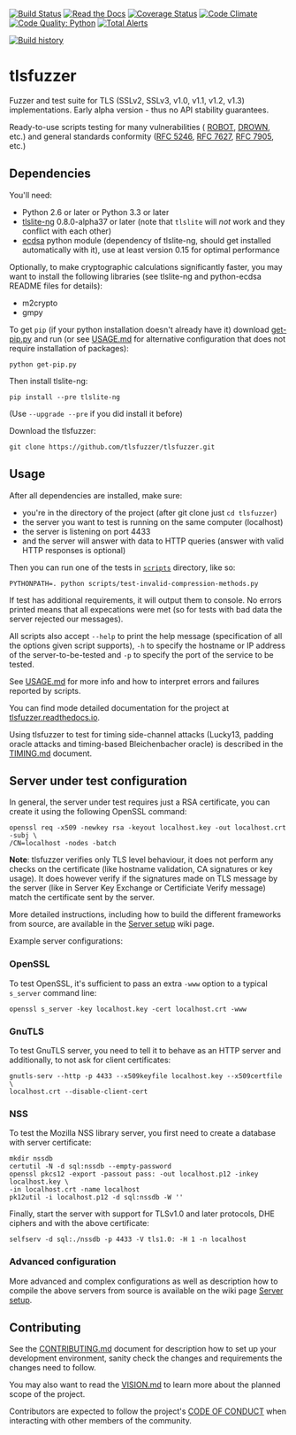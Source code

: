 [![Build Status](https://travis-ci.org/tlsfuzzer/tlsfuzzer.svg?branch=master)](https://travis-ci.org/tlsfuzzer/tlsfuzzer)
[![Read the Docs](https://img.shields.io/readthedocs/tlsfuzzer)](https://tlsfuzzer.readthedocs.io/en/latest/)
[![Coverage Status](https://coveralls.io/repos/tlsfuzzer/tlsfuzzer/badge.svg?branch=master)](https://coveralls.io/r/tlsfuzzer/tlsfuzzer?branch=master)
[![Code Climate](https://codeclimate.com/github/tlsfuzzer/tlsfuzzer/badges/gpa.svg)](https://codeclimate.com/github/tlsfuzzer/tlsfuzzer)
[![Code Quality: Python](https://img.shields.io/lgtm/grade/python/g/tlsfuzzer/tlsfuzzer.svg?logo=lgtm&logoWidth=18)](https://lgtm.com/projects/g/tlsfuzzer/tlsfuzzer/context:python)
[![Total Alerts](https://img.shields.io/lgtm/alerts/g/tlsfuzzer/tlsfuzzer.svg?logo=lgtm&logoWidth=18)](https://lgtm.com/projects/g/tlsfuzzer/tlsfuzzer/alerts)

[![Build history](https://buildstats.info/travisci/chart/tlsfuzzer/tlsfuzzer?branch=master&includeBuildsFromPullRequest=false)](https://travis-ci.org/tlsfuzzer/tlsfuzzer/builds)

# tlsfuzzer
Fuzzer and test suite for TLS (SSLv2, SSLv3, v1.0, v1.1, v1.2, v1.3) implementations.
Early alpha version - thus no API stability guarantees.

Ready-to-use scripts testing for many vulnerabilities (
[ROBOT](https://robotattack.org/),
[DROWN](https://drownattack.com/), etc.)
and general standards conformity
([RFC 5246](https://tools.ietf.org/html/rfc5246),
[RFC 7627](https://tools.ietf.org/html/rfc7627),
[RFC 7905](https://tools.ietf.org/html/rfc7905), etc.)

## Dependencies

You'll need:

 * Python 2.6 or later or Python 3.3 or later
 * [tlslite-ng](https://github.com/tlsfuzzer/tlslite-ng)
   0.8.0-alpha37 or later (note that `tlslite` will *not* work and
   they conflict with each other)
 * [ecdsa](https://github.com/warner/python-ecdsa)
   python module (dependency of tlslite-ng, should get installed
   automatically with it), use at least version 0.15 for optimal performance

Optionally, to make cryptographic calculations significantly faster, you may
want to install the following libraries (see tlslite-ng and python-ecdsa
README files for details):

 * m2crypto
 * gmpy

To get `pip` (if your python installation doesn't already have it) download
[get-pip.py](https://bootstrap.pypa.io/get-pip.py) and run
(or see [USAGE.md](https://github.com/tlsfuzzer/tlsfuzzer/blob/master/USAGE.md)
for alternative configuration that does not require installation of packages):

```
python get-pip.py
```

Then install tlslite-ng:

```
pip install --pre tlslite-ng
```

(Use `--upgrade --pre` if you did install it before)

Download the tlsfuzzer:

```
git clone https://github.com/tlsfuzzer/tlsfuzzer.git
```

## Usage

After all dependencies are installed, make sure:

 * you're in the directory of the project (after git clone just `cd tlsfuzzer`)
 * the server you want to test is running on the same computer (localhost)
 * the server is listening on port 4433
 * and the server will answer with data to HTTP queries (answer with valid
   HTTP responses is optional)

Then you can run one of the tests in
[`scripts`](https://github.com/tlsfuzzer/tlsfuzzer/tree/master/scripts)
directory, like so:

```
PYTHONPATH=. python scripts/test-invalid-compression-methods.py
```

If test has additional requirements, it will output them to console. No errors
printed means that all expecations were met (so for tests with bad data the
server rejected our messages).

All scripts also accept `--help` to print the help message (specification of
all the options given script supports), `-h` to specify the hostname or
IP address of the server-to-be-tested and `-p` to specify the port of the
service to be tested.

See [USAGE.md](https://github.com/tlsfuzzer/tlsfuzzer/blob/master/USAGE.md) for
more info and how to interpret errors and failures reported by scripts.

You can find mode detailed documentation for the project at
[tlsfuzzer.readthedocs.io](https://tlsfuzzer.readthedocs.io).

Using tlsfuzzer to test for timing side-channel attacks (Lucky13, padding
oracle attacks and timing-based Bleichenbacher oracle) is described in
the [TIMING.md](https://github.com/tlsfuzzer/tlsfuzzer/blob/master/TIMING.md)
document.

## Server under test configuration

In general, the server under test requires just a RSA certificate, you
can create it using the following OpenSSL command:

```
openssl req -x509 -newkey rsa -keyout localhost.key -out localhost.crt -subj \
/CN=localhost -nodes -batch
```

**Note**: tlsfuzzer verifies only TLS level behaviour, it does not perform
any checks on the certificate (like hostname validation, CA signatures or
key usage). It does however verify if the signatures made on TLS message
by the server (like in Server Key Exchange or Certificiate Verify message)
match the certificate sent by the server.

More detailed instructions, including how to build the different frameworks
from source, are available in the
[Server setup](https://github.com/tlsfuzzer/tlsfuzzer/wiki/Server-setup) wiki
page.

Example server configurations:

### OpenSSL

To test OpenSSL, it's sufficient to pass an extra `-www` option to a
typical `s_server` command line:

```
openssl s_server -key localhost.key -cert localhost.crt -www
```

### GnuTLS

To test GnuTLS server, you need to tell it to behave as an HTTP server
and additionally, to not ask for client certificates:

```
gnutls-serv --http -p 4433 --x509keyfile localhost.key --x509certfile \
localhost.crt --disable-client-cert
```

### NSS

To test the Mozilla NSS library server, you first need to create a database
with server certificate:

```
mkdir nssdb
certutil -N -d sql:nssdb --empty-password
openssl pkcs12 -export -passout pass: -out localhost.p12 -inkey localhost.key \
-in localhost.crt -name localhost
pk12util -i localhost.p12 -d sql:nssdb -W ''
```

Finally, start the server with support for TLSv1.0 and later protocols, DHE
ciphers and with the above certificate:

```
selfserv -d sql:./nssdb -p 4433 -V tls1.0: -H 1 -n localhost
```

### Advanced configuration
More advanced and complex configurations as well as description how to compile
the above servers from source is available on the wiki page
[Server setup](https://github.com/tlsfuzzer/tlsfuzzer/wiki/Server-setup).

## Contributing

See the
[CONTRIBUTING.md](https://github.com/tlsfuzzer/tlsfuzzer/blob/master/CONTRIBUTING.md)
document for description how to set up your development environment, sanity
check the changes and requirements the changes need to follow.

You may also want to read the
[VISION.md](https://github.com/tlsfuzzer/tlsfuzzer/blob/master/VISION.md)
to learn more about the planned scope of the project.

Contributors are expected to follow the project's
[CODE OF CONDUCT](https://github.com/tlsfuzzer/tlsfuzzer/blob/master/CODE_OF_CONDUCT.md)
when interacting with other members of the community.
